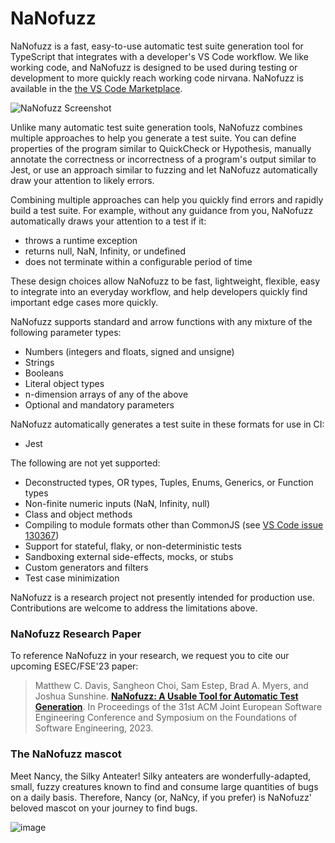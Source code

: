 # NaNofuzz
NaNofuzz is a fast, easy-to-use automatic test suite generation tool for TypeScript that integrates with a developer's VS Code workflow.  We like working code, and NaNofuzz is designed to be used during testing or development to more quickly reach working code nirvana. NaNofuzz is available in the [the VS Code Marketplace](https://marketplace.visualstudio.com/items?itemName=penrose.nanofuzz).

![NaNofuzz Screenshot](https://github.com/nanofuzz/nanofuzz/assets/22134678/0bb9ed51-1b07-46e4-8986-ae377055dfe7)

Unlike many automatic test suite generation tools, NaNofuzz combines multiple approaches to help you generate a test suite. You can define properties of the program similar to QuickCheck or Hypothesis, manually annotate the correctness or incorrectness of a program's output similar to Jest, or use an approach similar to fuzzing and let NaNofuzz automatically draw your attention to likely errors. 

Combining multiple approaches can help you quickly find errors and rapidly build a test suite. For example, without any guidance from you, NaNofuzz automatically draws your attention to a test if it:
 - throws a runtime exception
 - returns null, NaN, Infinity, or undefined
 - does not terminate within a configurable period of time

These design choices allow NaNofuzz to be fast, lightweight, flexible, easy to integrate into an everyday workflow, and help developers quickly find important edge cases more quickly.

NaNofuzz supports standard and arrow functions with any mixture of the following parameter types:
 - Numbers (integers and floats, signed and unsigne)
 - Strings
 - Booleans
 - Literal object types
 - n-dimension arrays of any of the above
 - Optional and mandatory parameters

NaNofuzz automatically generates a test suite in these formats for use in CI:
 - Jest

The following are not yet supported:
 - Deconstructed types, OR types, Tuples, Enums, Generics, or Function types
 - Non-finite numeric inputs (NaN, Infinity, null)
 - Class and object methods
 - Compiling to module formats other than CommonJS (see [VS Code issue 130367](https://github.com/microsoft/vscode/issues/130367))
 - Support for stateful, flaky, or non-deterministic tests
 - Sandboxing external side-effects, mocks, or stubs
 - Custom generators and filters
 - Test case minimization

 NaNofuzz is a research project not presently intended for production use. Contributions are welcome to address the limitations above.

### NaNofuzz Research Paper

To reference NaNofuzz in your research, we request you to cite our upcoming ESEC/FSE'23 paper:

> Matthew C. Davis, Sangheon Choi, Sam Estep, Brad A. Myers, and Joshua Sunshine. **[NaNofuzz: A Usable Tool for Automatic Test Generation](https://dl.acm.org/doi/10.1145/3611643.3616327)**. In Proceedings of the 31st ACM Joint European Software Engineering Conference and Symposium on the Foundations of Software Engineering, 2023.

### The NaNofuzz mascot

Meet Nancy, the Silky Anteater! Silky anteaters are wonderfully-adapted, small, fuzzy creatures known to find and consume large quantities of bugs on a daily basis. Therefore, Nancy (or, NaNcy, if you prefer) is NaNofuzz' beloved mascot on your journey to find bugs.

![image](https://avatars.githubusercontent.com/u/136026223?s=200&v=4)


